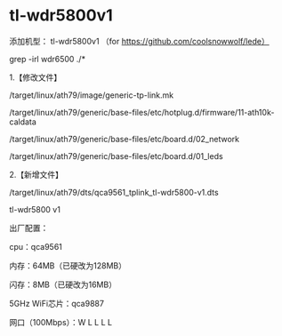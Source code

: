 # tl-wdr5800v1

添加机型：
tl-wdr5800v1
（for https://github.com/coolsnowwolf/lede）

grep -irl wdr6500 ./*

1.【修改文件】

/target/linux/ath79/image/generic-tp-link.mk

/target/linux/ath79/generic/base-files/etc/hotplug.d/firmware/11-ath10k-caldata

/target/linux/ath79/generic/base-files/etc/board.d/02_network

/target/linux/ath79/generic/base-files/etc/board.d/01_leds


2.【新增文件】

/target/linux/ath79/dts/qca9561_tplink_tl-wdr5800-v1.dts


tl-wdr5800 v1

出厂配置：

cpu：qca9561

内存：64MB（已硬改为128MB）

闪存：8MB（已硬改为16MB）

5GHz WiFi芯片：qca9887

网口（100Mbps）：W L L L L
